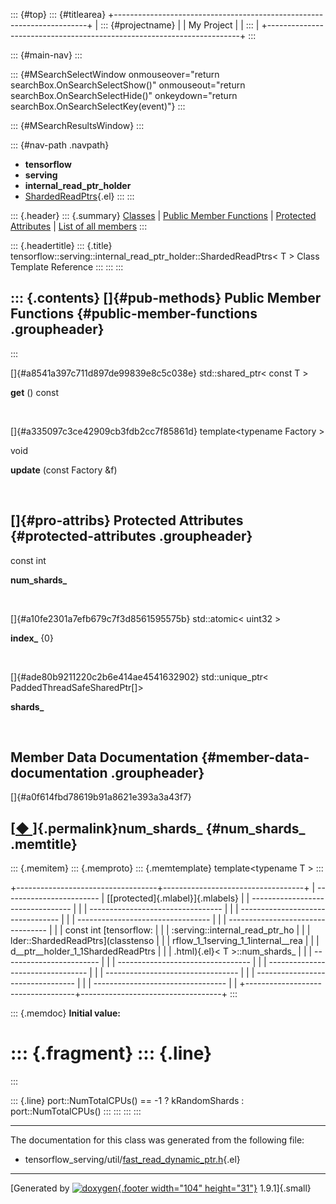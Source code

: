 ::: {#top}
::: {#titlearea}
+-----------------------------------------------------------------------+
| ::: {#projectname}                                                    |
| My Project                                                            |
| :::                                                                   |
+-----------------------------------------------------------------------+
:::

::: {#main-nav}
:::

::: {#MSearchSelectWindow onmouseover="return searchBox.OnSearchSelectShow()" onmouseout="return searchBox.OnSearchSelectHide()" onkeydown="return searchBox.OnSearchSelectKey(event)"}
:::

::: {#MSearchResultsWindow}
:::

::: {#nav-path .navpath}
-   **tensorflow**
-   **serving**
-   **internal\_read\_ptr\_holder**
-   [ShardedReadPtrs](classtensorflow_1_1serving_1_1internal__read__ptr__holder_1_1ShardedReadPtrs.html){.el}
:::
:::

::: {.header}
::: {.summary}
[Classes](#nested-classes) \| [Public Member Functions](#pub-methods) \|
[Protected Attributes](#pro-attribs) \| [List of all
members](classtensorflow_1_1serving_1_1internal__read__ptr__holder_1_1ShardedReadPtrs-members.html)
:::

::: {.headertitle}
::: {.title}
tensorflow::serving::internal\_read\_ptr\_holder::ShardedReadPtrs\< T \>
Class Template Reference
:::
:::
:::

::: {.contents}
[]{#pub-methods} Public Member Functions {#public-member-functions .groupheader}
----------------------------------------
:::

[]{#a8541a397c711d897de99839e8c5c038e} std::shared\_ptr\< const T \> 

**get** () const

 

[]{#a335097c3ce42909cb3fdb2cc7f85861d} template\<typename Factory \>

void 

**update** (const Factory &f)

 

[]{#pro-attribs} Protected Attributes {#protected-attributes .groupheader}
-------------------------------------

const int 

**num\_shards\_**

 

[]{#a10fe2301a7efb679c7f3d8561595575b} std::atomic\< uint32 \> 

**index\_** {0}

 

[]{#ade80b9211220c2b6e414ae4541632902} std::unique\_ptr\<
PaddedThreadSafeSharedPtr\[\]\> 

**shards\_**

 

Member Data Documentation {#member-data-documentation .groupheader}
-------------------------

[]{#a0f614fbd78619b91a8621e393a3a43f7}

[[◆ ](#a0f614fbd78619b91a8621e393a3a43f7)]{.permalink}num\_shards\_ {#num_shards_ .memtitle}
-------------------------------------------------------------------

::: {.memitem}
::: {.memproto}
::: {.memtemplate}
template\<typename T \>
:::

+-----------------------------------+-----------------------------------+
|   ------------------------        | [[protected]{.mlabel}]{.mlabels}  |
| --------------------------------- |                                   |
| --------------------------------- |                                   |
| --------------------------------- |                                   |
| --------------------------------- |                                   |
| --------------------------------- |                                   |
|   const int [tensorflow:          |                                   |
| :serving::internal\_read\_ptr\_ho |                                   |
| lder::ShardedReadPtrs](classtenso |                                   |
| rflow_1_1serving_1_1internal__rea |                                   |
| d__ptr__holder_1_1ShardedReadPtrs |                                   |
| .html){.el}\< T \>::num\_shards\_ |                                   |
|   ------------------------        |                                   |
| --------------------------------- |                                   |
| --------------------------------- |                                   |
| --------------------------------- |                                   |
| --------------------------------- |                                   |
| --------------------------------- |                                   |
+-----------------------------------+-----------------------------------+
:::

::: {.memdoc}
**Initial value:**

::: {.fragment}
::: {.line}
=
:::

::: {.line}
port::NumTotalCPUs() == -1 ? kRandomShards : port::NumTotalCPUs()
:::
:::
:::
:::

------------------------------------------------------------------------

The documentation for this class was generated from the following file:

-   tensorflow\_serving/util/[fast\_read\_dynamic\_ptr.h](fast__read__dynamic__ptr_8h_source.html){.el}

------------------------------------------------------------------------

[Generated by [![doxygen](doxygen.svg){.footer width="104"
height="31"}](https://www.doxygen.org/index.html) 1.9.1]{.small}
